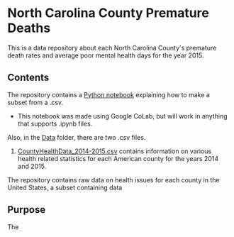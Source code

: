 # North Carolina County Premature Deaths
This is a data repository about each North Carolina County's premature death rates and average poor mental health days for the year 2015.  
## Contents
The repository contains a [Python notebook](https://github.com/cmmurin/North-Carolina-County-Premature-Deaths/blob/main/Creating%20a%20Subset/Creating_a_Subset.ipynb) explaining how to make a subset from a .csv.
  - This notebook was made using Google CoLab, but will work in anything that supports .ipynb files.

Also, in the [Data](https://github.com/cmmurin/North-Carolina-County-Premature-Deaths/tree/main/Data) folder, there are two .csv files.

1. [CountyHealthData_2014-2015.csv](https://github.com/cmmurin/North-Carolina-County-Premature-Deaths/blob/main/Data/CountyHealthData_2014-2015.csv) contains information on various health related statistics for each American county for the years 2014 and 2015. 


The repository contains raw data on health issues for each county in the United States, a subset containing data 
## Purpose
The 
